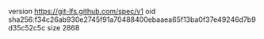 version https://git-lfs.github.com/spec/v1
oid sha256:f34c26ab930e2745f91a70488400ebaaea65f13ba0f37e49246d7b9d35c52c5c
size 2868
